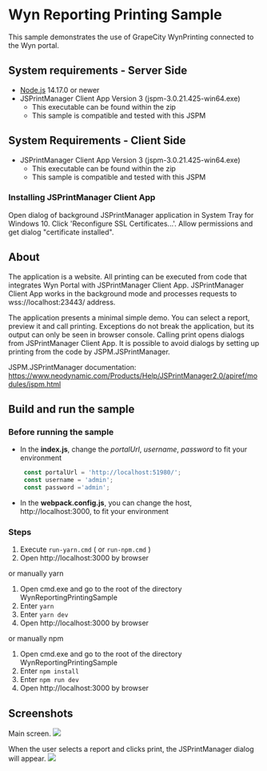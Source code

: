 # Wyn Reporting Printing Sample

This sample demonstrates the use of GrapeCity WynPrinting connected to the Wyn portal.

## System requirements - Server Side
 * [Node.js](https://nodejs.org/en/download/) 14.17.0 or newer
 * JSPrintManager Client App Version 3 (jspm-3.0.21.425-win64.exe)
   * This executable can be found within the zip
   * This sample is compatible and tested with this JSPM  
  
## System Requirements - Client Side
* JSPrintManager Client App Version 3 (jspm-3.0.21.425-win64.exe)
   * This executable can be found within the zip
   * This sample is compatible and tested with this JSPM  
### Installing JSPrintManager Client App

Open dialog of background JSPrintManager application in System Tray for Windows 10. Click 'Reconfigure SSL Certificates...'. Allow permissions and get dialog "certificate installed".

## About

The application is a website. All printing can be executed from code that integrates Wyn Portal with JSPrintManager Client App. JSPrintManager Client App works in the background mode and processes requests to wss://localhost:23443/ address.

The application  presents a minimal simple demo. You can select a report, preview it and call printing. Exceptions do not break the application, but its output can only be seen in browser console. Calling print opens dialogs from JSPrintManager Client App. It is possible to avoid dialogs by setting up printing from the code by JSPM.JSPrintManager.

JSPM.JSPrintManager documentation:
https://www.neodynamic.com/Products/Help/JSPrintManager2.0/apiref/modules/jspm.html

## Build and run the sample

### Before running the sample

* In the **index.js**, change the *portalUrl*, *username*, *password* to fit your environment
   ```js
    const portalUrl = 'http://localhost:51980/';
    const username = 'admin';
    const password ='admin';
    ```
* In the **webpack.config.js**, you can change the host, http://localhost:3000, to fit your environment

### Steps
1. Execute `run-yarn.cmd` ( or `run-npm.cmd` )
2. Open http://localhost:3000 by browser

or manually yarn

1. Open cmd.exe and go to the root of the directory WynReportingPrintingSample
2. Enter `yarn`
3. Enter `yarn dev`
4. Open http://localhost:3000 by browser

or manually npm

1. Open cmd.exe and go to the root of the directory WynReportingPrintingSample
2. Enter `npm install`
4. Enter `npm run dev`
5. Open http://localhost:3000 by browser

## Screenshots
Main screen. 
![](/screenshots/2021-06-25-14-57-54.png)

When the user selects a report and clicks print, the JSPrintManager dialog will appear.
![](/screenshots/2021-06-25-14-59-11.png)
